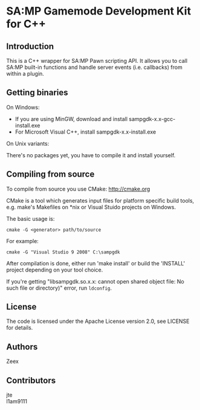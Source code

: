 SA:MP Gamemode Development Kit for C++
======================================

Introduction
------------

This is a C++ wrapper for SA:MP Pawn scripting API. It allows you to call SA:MP built-in functions
and handle server events (i.e. callbacks) from within a plugin. 

Getting binaries
----------------

On Windows:

*    If you are using MinGW, download and install sampgdk-x.x-gcc-install.exe
*    For Microsoft Visual C++, install sampgdk-x.x-install.exe

On Unix variants:

There's no packages yet, you have to compile it and install yourself.

Compiling from source
---------------------

To compile from source you use CMake: http://cmake.org

CMake is a tool which generates input files for platform specific build tools, e.g. make's Makefiles on *nix or Visual Stuido projects on Windows.

The basic usage is:

    cmake -G <generator> path/to/source

For example:

    cmake -G "Visual Studio 9 2008" C:\sampgdk

After compilation is done, either run 'make install' or build the 'INSTALL' project depending on your tool choice.

If you're getting "libsampgdk.so.x.x: cannot open shared object file: No such file or directory)" error, run `ldconfig`.

License
-------

The code is licensed under the Apache License version 2.0, see LICENSE for details.

Authors
-------

Zeex

Contributors
------------

jte<br>
l1am9111<br>

